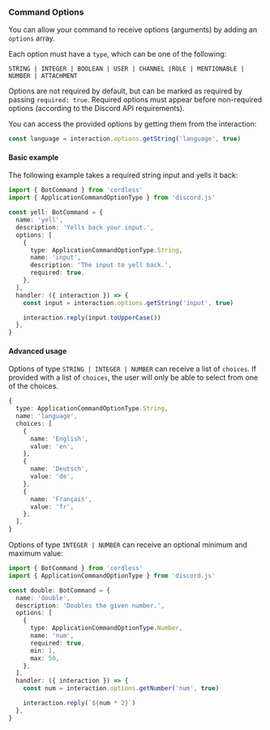### Command Options

You can allow your command to receive options (arguments) by adding an `options` array.

Each option must have a `type`, which can be one of the following:

```
STRING | INTEGER | BOOLEAN | USER | CHANNEL |ROLE | MENTIONABLE | NUMBER | ATTACHMENT
```

Options are not required by default, but can be marked as required by passing `required: true`. Required options must appear before non-required options (according to the Discord API requirements).

You can access the provided options by getting them from the interaction:

```ts
const language = interaction.options.getString('language', true)
```

#### Basic example

The following example takes a required string input and yells it back:

```ts
import { BotCommand } from 'cordless'
import { ApplicationCommandOptionType } from 'discord.js'

const yell: BotCommand = {
  name: 'yell',
  description: 'Yells back your input.',
  options: [
    {
      type: ApplicationCommandOptionType.String,
      name: 'input',
      description: 'The input to yell back.',
      required: true,
    },
  ],
  handler: ({ interaction }) => {
    const input = interaction.options.getString('input', true)

    interaction.reply(input.toUpperCase())
  },
}
```

#### Advanced usage

Options of type `STRING | INTEGER | NUMBER` can receive a list of `choices`. If provided with a list of `choices`, the user will only be able to select from one of the choices.

```ts
{
  type: ApplicationCommandOptionType.String,
  name: 'language',
  choices: [
    {
      name: 'English',
      value: 'en',
    },
    {
      name: 'Deutsch',
      value: 'de',
    },
    {
      name: 'Français',
      value: 'fr',
    },
  ],
}
```

Options of type `INTEGER | NUMBER` can receive an optional minimum and maximum value:

```ts
import { BotCommand } from 'cordless'
import { ApplicationCommandOptionType } from 'discord.js'

const double: BotCommand = {
  name: 'double',
  description: 'Doubles the given number.',
  options: [
    {
      type: ApplicationCommandOptionType.Number,
      name: 'num',
      required: true,
      min: 1,
      max: 50,
    },
  ],
  handler: ({ interaction }) => {
    const num = interaction.options.getNumber('num', true)

    interaction.reply(`${num * 2}`)
  },
}
```
